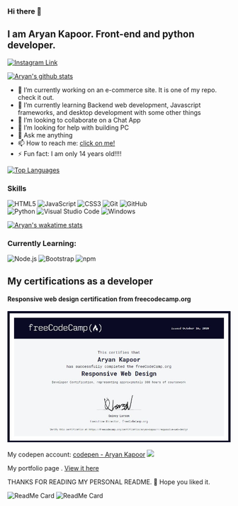 


### Hi there 👋
## I am Aryan Kapoor. Front-end and python developer. 
[![Instagram Link](https://img.shields.io/badge/instagram.com/__aryan04%20-%23E4405F.svg?&style=flat&logo=Instagram&logoColor=white)](https://www.instagram.com/__aryan04/)

[![Aryan's github stats](https://github-readme-stats.vercel.app/api?username=Aryankpoor&count_private=true&show_icons=true&theme=tokyonight)](https://kapoor-aryan.netlify.app)

- 🔭 I’m currently working on an e-commerce site. It is one of my repo. check it out.
- 🌱 I’m currently learning Backend web development, Javascript frameworks, and desktop development with some other things
- 👯 I’m looking to collaborate on a Chat App
- 🤔 I’m looking for help with building PC
- 💬 Ask me anything
- 📫 How to reach me: [click on me!](https://www.instagram.com/__aryan04/)
- ⚡ Fun fact: I am only 14 years old!!!!

[![Top Languages](https://github-readme-stats.vercel.app/api/top-langs/?username=Aryankpoor&theme=react)](https://github.com/anuraghazra/github-readme-stats)


### Skills
  
  ![HTML5](https://img.shields.io/badge/-HTML5-E34F26?style=flat-square&logo=html5&logoColor=white)
  ![JavaScript](https://img.shields.io/badge/-JavaScript-yellow?style=flat-square&logo=javascript&logoColor=white)
  ![CSS3](https://img.shields.io/badge/-CSS3-1572B6?style=flat-square&logo=css3)
  ![Git](https://img.shields.io/badge/-Git-black?style=flat-square&logo=git&logoColor=white)
  ![GitHub](https://img.shields.io/badge/-GitHub-181717?style=flat-square&logo=github&logoColor=white)
  <br>
  ![Python](https://img.icons8.com/color/48/000000/python.png)
  ![Visual Studio Code](https://img.icons8.com/color/48/000000/visual-studio-code-2019.png)
  ![Windows](https://img.icons8.com/color/48/000000/windows-10.png) 
  
[![Aryan's wakatime stats](https://github-readme-stats.vercel.app/api/wakatime?username=Aryankapoor)](https://github.com/anuraghazra/github-readme-stats)

 
### Currently Learning:
![Node.js](https://img.shields.io/badge/-Nodejs-43853d?style=flat-square&logo=Node.js&logoColor=white)
![Bootstrap](https://img.shields.io/badge/-Bootstrap-563D7C?style=flat-square&logo=bootstrap)
![npm](https://img.shields.io/badge/-NPM-CB3837?style=flat-square&logo=npm&logoColor=white)
<br>
  
  ## My certifications as a developer
  
  #### Responsive web design certification from freecodecamp.org
  ![Freecodecamp responsive web design certification](https://raw.githubusercontent.com/Aryankpoor/Aryankpoor/master/image/Capture.JPG)
  
 My codepen account:  [codepen - Aryan Kapoor](https://codepen.io/codewitharyann) 
 <img src="https://img.icons8.com/color/48/000000/codepen.png">

 My portfolio page .  [View it here](https://kapoor-aryan.netlify.app)

 THANKS FOR READING MY PERSONAL README. :slightly_smiling_face: Hope you liked it.
 
 ![ReadMe Card](https://github-readme-stats.vercel.app/api/pin/?username=Aryankpoor&repo=e-commerce-site&theme=radical)
 ![ReadMe Card](https://github-readme-stats.vercel.app/api/pin/?username=Aryankpoor&repo=Kapoor-aryan&theme=material-palenight)
 
